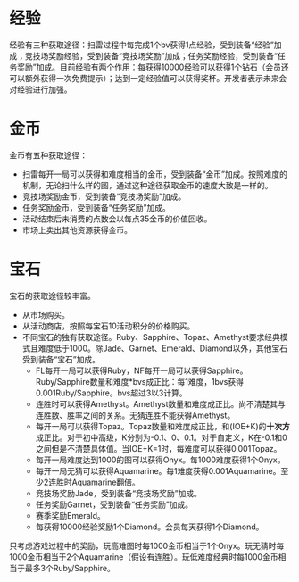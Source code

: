 # 经验
经验有三种获取途径：扫雷过程中每完成1个bv获得1点经验，受到装备“经验”加成；竞技场奖励经验，受到装备“竞技场奖励”加成；任务奖励经验，受到装备“任务奖励”加成。目前经验有两个作用：每获得10000经验可以获得1个钻石（会员还可以额外获得一次免费提示）；达到一定经验值可以获得奖杯。开发者表示未来会对经验进行加强。

# 金币
金币有五种获取途径：
- 扫雷每开一局可以获得和难度相当的金币，受到装备“金币”加成。按照难度的机制，无论扫什么样的图，通过这种途径获取金币的速度大致是一样的。
- 竞技场奖励金币，受到装备“竞技场奖励”加成。
- 任务奖励金币，受到装备“任务奖励”加成。
- 活动结束后未消费的点数会以每点35金币的价值回收。
- 市场上卖出其他资源获得金币。

# 宝石
宝石的获取途径较丰富。
- 从市场购买。
- 从活动商店，按照每宝石10活动积分的价格购买。
- 不同宝石的独有获取途径。Ruby、Sapphire、Topaz、Amethyst要求经典模式且难度低于1000。除Jade、Garnet、Emerald、Diamond以外，其他宝石受到装备“宝石”加成。
  - FL每开一局可以获得Ruby，NF每开一局可以获得Sapphire。Ruby/Sapphire数量和难度*bvs成正比：每1难度，1bvs获得0.001Ruby/Sapphire。bvs超过3以3计算。
  - 连胜时可以获得Amethyst。Amethyst数量和难度成正比。尚不清楚其与连胜数、胜率之间的关系。无猜连胜不能获得Amethyst。
  - 每开一局可以获得Topaz。Topaz数量和难度成正比，和(IOE+K)的**十次方**成正比。对于初中高级，K分别为-0.1、0、0.1。对于自定义，K在-0.1和0之间但是不清楚具体值。当IOE+K=1时，每难度可以获得0.001Topaz。
  - 每开一局难度达到1000的图可以获得Onyx。每1000难度获得1个Onyx。
  - 每开一局无猜可以获得Aquamarine。每1难度获得0.001Aquamarine。至少2连胜时Aquamarine翻倍。
  - 竞技场奖励Jade，受到装备“竞技场奖励”加成。
  - 任务奖励Garnet，受到装备“任务奖励”加成。
  - 赛季奖励Emerald。
  - 每获得10000经验奖励1个Diamond。会员每天获得1个Diamond。

只考虑游戏过程中的奖励，玩高难图时每1000金币相当于1个Onyx。玩无猜时每1000金币相当于2个Aquamarine（假设有连胜）。玩低难度经典时每1000金币相当于最多3个Ruby/Sapphire。